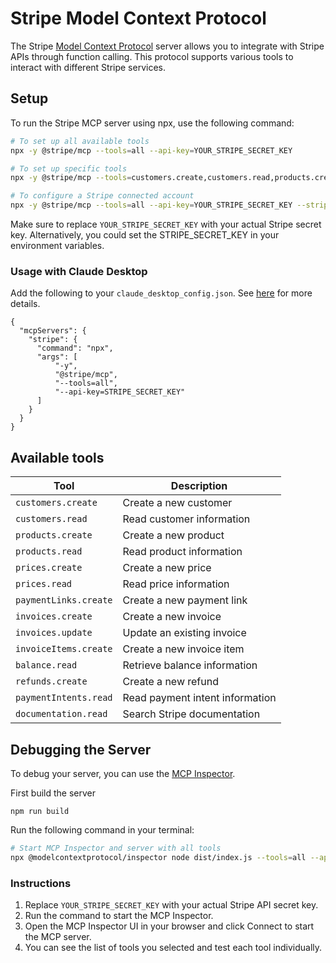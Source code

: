 # Stripe Model Context Protocol

The Stripe [Model Context Protocol](https://modelcontextprotocol.com/) server allows you to integrate with Stripe APIs through function calling. This protocol supports various tools to interact with different Stripe services.

## Setup

To run the Stripe MCP server using npx, use the following command:

```bash
# To set up all available tools
npx -y @stripe/mcp --tools=all --api-key=YOUR_STRIPE_SECRET_KEY

# To set up specific tools
npx -y @stripe/mcp --tools=customers.create,customers.read,products.create --api-key=YOUR_STRIPE_SECRET_KEY

# To configure a Stripe connected account
npx -y @stripe/mcp --tools=all --api-key=YOUR_STRIPE_SECRET_KEY --stripe-account=CONNECTED_ACCOUNT_ID
```

Make sure to replace `YOUR_STRIPE_SECRET_KEY` with your actual Stripe secret key. Alternatively, you could set the STRIPE_SECRET_KEY in your environment variables.

### Usage with Claude Desktop

Add the following to your `claude_desktop_config.json`. See [here](https://modelcontextprotocol.io/quickstart/user) for more details.

```
{
  "mcpServers": {
    "stripe": {
      "command": "npx",
      "args": [
          "-y",
          "@stripe/mcp",
          "--tools=all",
          "--api-key=STRIPE_SECRET_KEY"
      ]
    }
  }
}
```

## Available tools

| Tool                  | Description                     |
| --------------------- | ------------------------------- |
| `customers.create`    | Create a new customer           |
| `customers.read`      | Read customer information       |
| `products.create`     | Create a new product            |
| `products.read`       | Read product information        |
| `prices.create`       | Create a new price              |
| `prices.read`         | Read price information          |
| `paymentLinks.create` | Create a new payment link       |
| `invoices.create`     | Create a new invoice            |
| `invoices.update`     | Update an existing invoice      |
| `invoiceItems.create` | Create a new invoice item       |
| `balance.read`        | Retrieve balance information    |
| `refunds.create`      | Create a new refund             |
| `paymentIntents.read` | Read payment intent information |
| `documentation.read`  | Search Stripe documentation     |

## Debugging the Server

To debug your server, you can use the [MCP Inspector](https://modelcontextprotocol.io/docs/tools/inspector).

First build the server

```
npm run build
```

Run the following command in your terminal:

```bash
# Start MCP Inspector and server with all tools
npx @modelcontextprotocol/inspector node dist/index.js --tools=all --api-key=YOUR_STRIPE_SECRET_KEY
```

### Instructions

1. Replace `YOUR_STRIPE_SECRET_KEY` with your actual Stripe API secret key.
2. Run the command to start the MCP Inspector.
3. Open the MCP Inspector UI in your browser and click Connect to start the MCP server.
4. You can see the list of tools you selected and test each tool individually.
